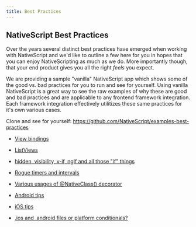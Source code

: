 ```yaml
---
title: Best Practices
---
```


## NativeScript Best Practices

Over the years several distinct best practices have emerged when working with NativeScript and we'd like to outline a few here for you in hopes that you can enjoy NativeScripting as much as we do. More importantly though, that your end product gives you all the right _feels_ you expect.

We are providing a sample "vanilla" NativeScript app which shows some of the good vs. bad practices for you to run and see for yourself.
Using vanilla NativeScript is a great way to see the raw examples of why these are good and bad practices and are applicable to any frontend framework integration. Each framework integration effectively utilitizes these same practices for it's own various cases.

Clone and see for yourself: https://github.com/NativeScript/examples-best-practices

- [View bindings](view-bindings.md)

- [ListViews](listviews.md)

- [hidden, visibility, v-if, ngIf and all those "if" things](if-things.md)

- [Rogue timers and intervals](rogue-timers.md)

- [Various usages of @NativeClass() decorator](native-class.md)

- [Android tips](android-tips.md)

- [iOS tips](ios-tips.md)

- [.ios and .android files or platform conditionals?](platform-file-split-or-not.md)
